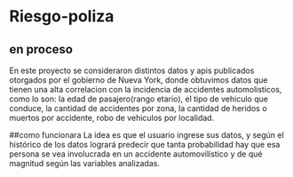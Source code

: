 # Riesgo-poliza
## en proceso
En este proyecto se consideraron distintos datos y apis publicados otorgados por el gobierno de Nueva York, donde obtuvimos datos que tienen una alta correlacion con la incidencia de accidentes automolisticos, como lo son: la edad de pasajero(rango etario), el tipo de vehiculo que conduce, la cantidad de accidentes por zona, la cantidad de heridos o muertos por accidente, robo de vehiculos por localidad.

##como funcionara
La idea es que el usuario ingrese sus datos, y según el histórico de los datos logrará predecir que tanta probabilidad hay que esa persona se vea involucrada en un accidente automovilístico y de qué magnitud según las variables analizadas.
